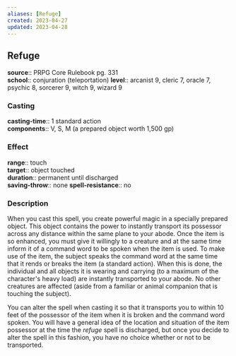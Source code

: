 ```yaml
---
aliases: [Refuge]
created: 2023-04-27
updated: 2023-04-28
---
```


## Refuge

**source**:: PRPG Core Rulebook pg. 331  
**school**:: conjuration (teleportation)
**level**:: arcanist 9, cleric 7, oracle 7, psychic 8, sorcerer 9, witch 9, wizard 9

### Casting

**casting-time**:: 1 standard action  
**components**:: V, S, M (a prepared object worth 1,500 gp)

### Effect

**range**:: touch  
**target**:: object touched  
**duration**:: permanent until discharged  
**saving-throw**:: none
**spell-resistance**:: no

### Description

When you cast this spell, you create powerful magic in a specially prepared object. This object contains the power to instantly transport its possessor across any distance within the same plane to your abode. Once the item is so enhanced, you must give it willingly to a creature and at the same time inform it of a command word to be spoken when the item is used. To make use of the item, the subject speaks the command word at the same time that it rends or breaks the item (a standard action). When this is done, the individual and all objects it is wearing and carrying (to a maximum of the character's heavy load) are instantly transported to your abode. No other creatures are affected (aside from a familiar or animal companion that is touching the subject).  
  
You can alter the spell when casting it so that it transports you to within 10 feet of the possessor of the item when it is broken and the command word spoken. You will have a general idea of the location and situation of the item possessor at the time the *refuge* spell is discharged, but once you decide to alter the spell in this fashion, you have no choice whether or not to be transported.
